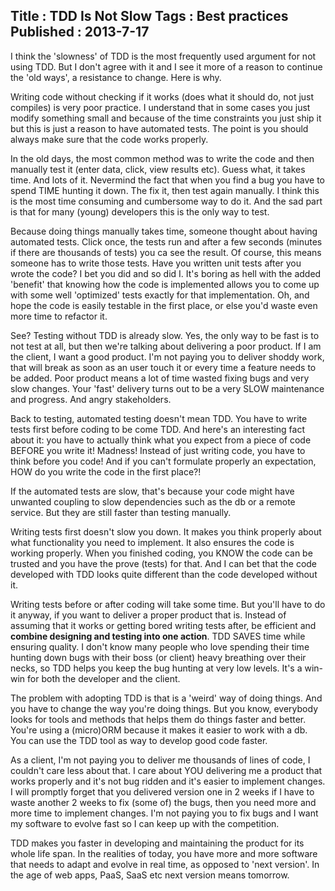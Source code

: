 Title : TDD Is Not Slow
Tags : Best practices
Published : 2013-7-17
---

I think the 'slowness' of TDD is the most frequently used argument for not using TDD. But I don't agree with it and I see it more of a reason to continue the 'old ways', a resistance to change. Here is why.

 Writing code without checking if it works (does what it should do, not just compiles) is very poor practice. I understand that in some cases you just modify something small and because of the time constraints you just ship it but this is just a reason to have automated tests. The point is you should always make sure that the code works properly.

 In the old days, the most common method was to write the code and then manually test it (enter data, click, view results etc). Guess what, it takes time. And lots of it. Nevermind the fact that when you find a bug you have to spend TIME hunting it down. The fix it, then test again manually. I think this is the most time consuming and cumbersome way to do it. And the sad part is that for many (young) developers this is the only way to test.

 Because doing things manually takes time, someone thought about having automated tests. Click once, the tests run and after a few seconds (minutes if there are thousands of tests) you ca see the result. Of course, this means someone has to write those tests. Have you written unit tests after you wrote the code? I bet you did and so did I. It's boring as hell with the added 'benefit' that knowing how the code is implemented allows you to come up with some well 'optimized' tests exactly for that implementation. Oh, and hope the code is easily testable in the first place, or else you'd waste even more time to refactor it.

 See? Testing without TDD is already slow. Yes, the only way to be fast is to not test at all, but then we're talking about delivering a poor product. If I am the client, I want a good product. I'm not paying you to deliver shoddy work, that will break as soon as an user touch it or every time a feature needs to be added. Poor product means a lot of time wasted fixing bugs and very slow changes. Your 'fast' delivery turns out to be a very SLOW maintenance and progress. And angry stakeholders.

 Back to testing, automated testing doesn't mean TDD. You have to write tests first before coding to be come TDD. And here's an interesting fact about it: you have to actually think what you expect from a piece of code BEFORE you write it! Madness! Instead of just writing code, you have to think before you code! And if you can't formulate properly an expectation, HOW do you write the code in the first place?!

 If the automated tests are slow, that's because your code might have unwanted coupling to slow dependencies such as the db or a remote service. But they are still faster than testing manually.

 Writing tests first doesn't slow you down. It makes you think properly about what functionality you need to implement. It also ensures the code is working properly. When you finished coding, you KNOW the code can be trusted and you have the prove (tests) for that. And I can bet that the code developed with TDD looks quite different than the code developed without it.

 Writing tests before or after coding will take some time. But you'll have to do it anyway, if you want to deliver a proper product that is. Instead of assuming that it works or getting bored writing tests after, be efficient and **combine designing and testing into one action**. TDD SAVES time while ensuring quality. I don't know many people who love spending their time hunting down bugs with their boss (or client) heavy breathing over their necks, so TDD helps you keep the bug hunting at very low levels. It's a win-win for both the developer and the client.

 The problem with adopting TDD is that is a 'weird' way of doing things. And you have to change the way you're doing things. But you know, everybody looks for tools and methods that helps them do things faster and better. You're using a (micro)ORM because it makes it easier to work with a db. You can use the TDD tool as way to develop good code faster.

 As a client, I'm not paying you to deliver me thousands of lines of code, I couldn't care less about that. I care about YOU delivering me a product that works properly and it's not bug ridden and it's easier to implement changes. I will promptly forget that you delivered version one in 2 weeks if I have to waste another 2 weeks to fix (some of) the bugs, then you need more and more time to implement changes. I'm not paying you to fix bugs and I want my software to evolve fast so I can keep up with the competition.

 TDD makes you faster in developing and maintaining the product for its whole life span. In the realities of today, you have more and more software that needs to adapt and evolve in real time, as opposed to 'next version'. In the age of web apps, PaaS, SaaS etc next version means tomorrow.